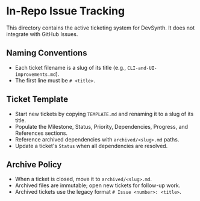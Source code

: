 # In-Repo Issue Tracking

This directory contains the active ticketing system for DevSynth. It does not integrate with GitHub Issues.

## Naming Conventions

- Each ticket filename is a slug of its title (e.g., `CLI-and-UI-improvements.md`).
- The first line must be `# <title>`.

## Ticket Template

- Start new tickets by copying `TEMPLATE.md` and renaming it to a slug of its title.
- Populate the Milestone, Status, Priority, Dependencies, Progress, and References sections.
- Reference archived dependencies with `archived/<slug>.md` paths.
- Update a ticket's `Status` when all dependencies are resolved.

## Archive Policy

- When a ticket is closed, move it to `archived/<slug>.md`.
- Archived files are immutable; open new tickets for follow-up work.
- Archived tickets use the legacy format `# Issue <number>: <title>`.
